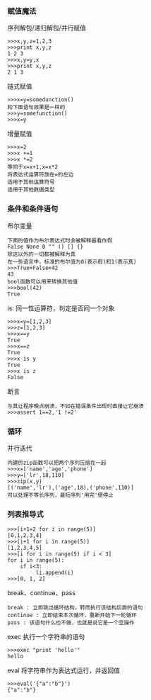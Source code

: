 
### 赋值魔法

序列解包/递归解包/并行赋值
```
>>>x,y,z=1,2,3
>>>print x,y,z
1 2 3
>>>x,y=y,x
>>>print x,y,z
2 1 3
```

链式赋值
```
>>>x=y=somedunction()
和下面语句效果是一样的
>>>y=somefunction()
>>>x=y
```

增量赋值
```
>>>x=2
>>>x +=1
>>>x *=2
等同于x=x+1,x=x*2
将表达式运算符放在=的左边
适用于其他运算符号
适用于其他数据类型
```

### 条件和条件语句

布尔变量
```
下面的值作为布尔表达式时会被解释器看作假
False None 0 "" () [] {}
除这以外的一切都被解释为真
在一些语言中，标准的布尔值为0(表示假)和1(表示真)
>>>True+False+42
43
bool函数可以用来转换其他值
>>>bool(42)
True
```

is: 同一性运算符，判定是否同一个对象
```
>>>x=y=[1,2,3]
>>>z=[1,2,3]
>>>x==y
True
>>>x==z
True
>>>x is y
True
>>>x is z
False
```

断言
```
与其让程序晚点崩溃，不如在错误条件出现时直接让它崩溃
>>>assert 1==2,'1 !=2'
```

### 循环

并行迭代
```
内建的zip函数可以把两个序列压缩在一起
>>>x=['name','age','phone']
>>>y=['lr',18,110]
>>>zip(x,y)
[('name','lr'),('age',18),('phone',110)]
可以处理不等长序列，最短序列'用完'便停止
```

### 列表推导式

```
>>>[i+1=2 for i in range(5)]
[0,1,2,3,4]
>>>[i+1 for i in range(5)]
[1,2,3,4,5]
>>>[i for i in range(5) if i < 3]
for i in range(5):
    if i<3:
         li.append(i)
>>>[0, 1, 2]
```

break、continue、pass
```
break : 立即跳出循环结构，转而执行该结构后面的语句
continue : 立即结束本次循环，重新开始下一轮循环
pass : 该语句什么也不做，也就是说它是一个空操作
```

exec 执行一个字符串的语句
```
>>>exec "print 'hello'"
hello
```

eval 将字符串作为表达式运行，并返回值
```
>>>eval('{"a":"b"}')
{"a":"b"}
```
